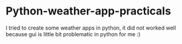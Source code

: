 # Python-weather-app-practicals
I tried to create some weather apps in python, it did not worked well because gui is little bit problematic in python for me :)

